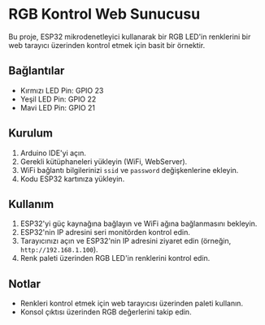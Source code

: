 # RGB Kontrol Web Sunucusu

Bu proje, ESP32 mikrodenetleyici kullanarak bir RGB LED'in renklerini bir web tarayıcı üzerinden kontrol etmek için basit bir örnektir.

## Bağlantılar
- Kırmızı LED Pin: GPIO 23
- Yeşil LED Pin: GPIO 22
- Mavi LED Pin: GPIO 21

## Kurulum
1. Arduino IDE'yi açın.
2. Gerekli kütüphaneleri yükleyin (WiFi, WebServer).
3. WiFi bağlantı bilgilerinizi `ssid` ve `password` değişkenlerine ekleyin.
4. Kodu ESP32 kartınıza yükleyin.

## Kullanım
1. ESP32'yi güç kaynağına bağlayın ve WiFi ağına bağlanmasını bekleyin.
2. ESP32'nin IP adresini seri monitörden kontrol edin.
3. Tarayıcınızı açın ve ESP32'nin IP adresini ziyaret edin (örneğin, `http://192.168.1.100`).
4. Renk paleti üzerinden RGB LED'in renklerini kontrol edin.

## Notlar
- Renkleri kontrol etmek için web tarayıcısı üzerinden paleti kullanın.
- Konsol çıktısı üzerinden RGB değerlerini takip edin.
